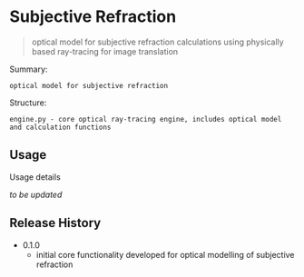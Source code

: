 # Subjective Refraction
> optical model for subjective refraction calculations using physically based ray-tracing for image translation

Summary:

    optical model for subjective refraction

Structure:

    engine.py - core optical ray-tracing engine, includes optical model and calculation functions


## Usage

Usage details

_to be updated_


## Release History

* 0.1.0
    * initial core functionality developed for optical modelling of subjective refraction

